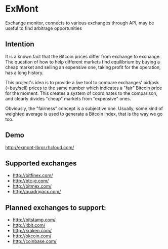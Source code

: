 # ExMont
Exchange monitor, connects to various exchanges through API, may be useful to find arbitrage opportunities

## Intention
It is a known fact that the Bitcoin prices differ from exchange to exchange. The question of how to help different markets find equilibrium by buying a cheap market and selling an expensive one, taking profit for the operation, has a long history.

This project's idea is to provide a live tool to compare exchanges' bid/ask (=buy/sell) prices to the same number which indicates a "fair" Bitcoin price for the moment. This creates a system of coordinates to the comparison, and clearly divides "cheap" markets from "expensive" ones.

Obviously, the "fairness" concept is a subjective one. Usually, some kind of weighted average is used to generate a Bitcoin index, that is the way we go too.

## Demo
http://exmont-lbror.rhcloud.com/

## Supported exchanges
* http://bitfinex.com/
* http://btc-e.com/
* http://bitmex.com/
* http://quadrigacx.com/

## Planned exchanges to support:
* http://bitstamp.com/
* http://itbit.com/
* http://kraken.com/
* http://okcoin.com/
* http://coinbase.com/

